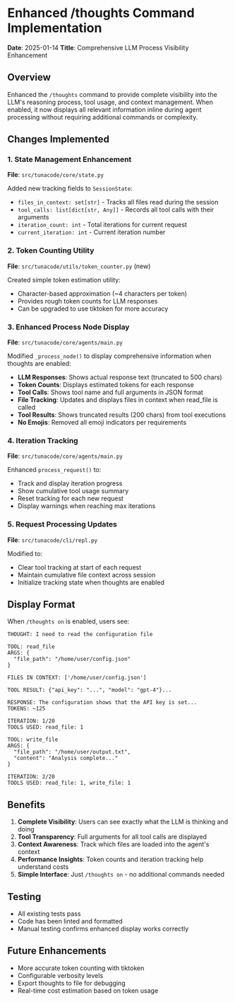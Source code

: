 # Enhanced /thoughts Command Implementation

**Date**: 2025-01-14
**Title**: Comprehensive LLM Process Visibility Enhancement

## Overview

Enhanced the `/thoughts` command to provide complete visibility into the LLM's reasoning process, tool usage, and context management. When enabled, it now displays all relevant information inline during agent processing without requiring additional commands or complexity.

## Changes Implemented

### 1. State Management Enhancement
**File**: `src/tunacode/core/state.py`

Added new tracking fields to `SessionState`:
- `files_in_context: set[str]` - Tracks all files read during the session
- `tool_calls: list[dict[str, Any]]` - Records all tool calls with their arguments
- `iteration_count: int` - Total iterations for current request
- `current_iteration: int` - Current iteration number

### 2. Token Counting Utility
**File**: `src/tunacode/utils/token_counter.py` (new)

Created simple token estimation utility:
- Character-based approximation (~4 characters per token)
- Provides rough token counts for LLM responses
- Can be upgraded to use tiktoken for more accuracy

### 3. Enhanced Process Node Display
**File**: `src/tunacode/core/agents/main.py`

Modified `_process_node()` to display comprehensive information when thoughts are enabled:
- **LLM Responses**: Shows actual response text (truncated to 500 chars)
- **Token Counts**: Displays estimated tokens for each response
- **Tool Calls**: Shows tool name and full arguments in JSON format
- **File Tracking**: Updates and displays files in context when read_file is called
- **Tool Results**: Shows truncated results (200 chars) from tool executions
- **No Emojis**: Removed all emoji indicators per requirements

### 4. Iteration Tracking
**File**: `src/tunacode/core/agents/main.py`

Enhanced `process_request()` to:
- Track and display iteration progress
- Show cumulative tool usage summary
- Reset tracking for each new request
- Display warnings when reaching max iterations

### 5. Request Processing Updates
**File**: `src/tunacode/cli/repl.py`

Modified to:
- Clear tool tracking at start of each request
- Maintain cumulative file context across session
- Initialize tracking state when thoughts are enabled

## Display Format

When `/thoughts on` is enabled, users see:

```
THOUGHT: I need to read the configuration file

TOOL: read_file
ARGS: {
  "file_path": "/home/user/config.json"
}

FILES IN CONTEXT: ['/home/user/config.json']

TOOL RESULT: {"api_key": "...", "model": "gpt-4"}...

RESPONSE: The configuration shows that the API key is set...
TOKENS: ~125

ITERATION: 1/20
TOOLS USED: read_file: 1

TOOL: write_file
ARGS: {
  "file_path": "/home/user/output.txt",
  "content": "Analysis complete..."
}

ITERATION: 2/20
TOOLS USED: read_file: 1, write_file: 1
```

## Benefits

1. **Complete Visibility**: Users can see exactly what the LLM is thinking and doing
2. **Tool Transparency**: Full arguments for all tool calls are displayed
3. **Context Awareness**: Track which files are loaded into the agent's context
4. **Performance Insights**: Token counts and iteration tracking help understand costs
5. **Simple Interface**: Just `/thoughts on` - no additional commands needed

## Testing

- All existing tests pass
- Code has been linted and formatted
- Manual testing confirms enhanced display works correctly

## Future Enhancements

- More accurate token counting with tiktoken
- Configurable verbosity levels
- Export thoughts to file for debugging
- Real-time cost estimation based on token usage
